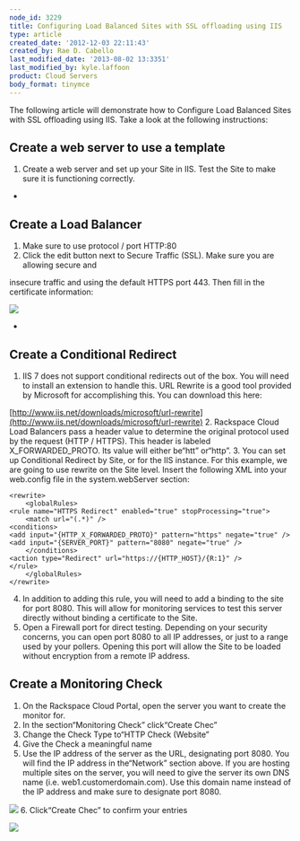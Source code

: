 ```yaml
---
node_id: 3229
title: Configuring Load Balanced Sites with SSL offloading using IIS
type: article
created_date: '2012-12-03 22:11:43'
created_by: Rae D. Cabello
last_modified_date: '2013-08-02 13:3351'
last_modified_by: kyle.laffoon
product: Cloud Servers
body_format: tinymce
---
```


The following article will demonstrate how to Configure Load Balanced
Sites with SSL offloading using IIS. Take a look at the following
instructions:

Create a web server to use a template
-------------------------------------
1. Create a web server and set up your Site in IIS. Test the Site to
make sure it is functioning correctly.

 
-

Create a Load Balancer
----------------------
1. Make sure to use protocol / port HTTP:80
2. Click the edit button next to Secure Traffic (SSL). Make sure you
are allowing secure and

insecure traffic and using the default HTTPS port 443. Then fill in the
certificate information:

![](http://www.rackspace.com/knowledge_center/sites/default/files/field/image/load-balanced-sites-IIS.png)

 
-

Create a Conditional Redirect
-----------------------------
1. IIS 7 does not support conditional redirects out of the box. You
will need to install an extension to handle this. URL Rewrite is a good
tool provided by Microsoft for accomplishing this. You can download this
here:

[http://www.iis.net/downloads/microsoft/url-rewrite](http://www.iis.net/downloads/microsoft/url-rewrite)
2. Rackspace Cloud Load Balancers pass a header value to determine the
original protocol used by the request (HTTP / HTTPS). This header is
labeled X\_FORWARDED\_PROTO. Its value will either be&ldquo;htt&rdquo; or&ldquo;http&rdquo;.
3. You can set up Conditional Redirect by Site, or for the IIS
instance. For this example, we are going to use rewrite on the Site
level. Insert the following XML into your web.config file in the
system.webServer section:

    <rewrite>
        <globalRules>
    <rule name="HTTPS Redirect" enabled="true" stopProcessing="true">
        <match url="(.*)" />
    <conditions>
    <add input="{HTTP_X_FORWARDED_PROTO}" pattern="https" negate="true" />
    <add input="{SERVER_PORT}" pattern="8080" negate="true" />
        </conditions>
    <action type="Redirect" url="https://{HTTP_HOST}/{R:1}" />
    </rule>
        </globalRules>
    </rewrite>

 
4. In addition to adding this rule, you will need to add a binding to
the site for port 8080. This will allow for monitoring services to test
this server directly without binding a certificate to the Site.
5. Open a Firewall port for direct testing. Depending on your security
concerns, you can open port 8080 to all IP addresses, or just to a range
used by your pollers. Opening this port will allow the Site to be loaded
without encryption from a remote IP address.

 

Create a Monitoring Check
-------------------------
1. On the Rackspace Cloud Portal, open the server you want to create
the monitor for.
2. In the section&ldquo;Monitoring Check&rdquo; click&ldquo;Create Chec&rdquo;
3. Change the Check Type to&ldquo;HTTP Check (Website&rdquo;
4. Give the Check a meaningful name
5. Use the IP address of the server as the URL, designating port 8080.
You will find the IP address in the&ldquo;Network&rdquo; section above. If you are
hosting multiple sites on the server, you will need to give the server
its own DNS name (i.e. web1.customerdomain.com). Use this domain name
instead of the IP address and make sure to designate port 8080.

![](http://www.rackspace.com/knowledge_center/sites/default/files/field/image/load-balanced-sites-iis-2.png)
6. Click&ldquo;Create Chec&rdquo; to confirm your entries

![](http://www.rackspace.com/knowledge_center/sites/default/files/field/image/load-balanced-sites-iis-3.png)

